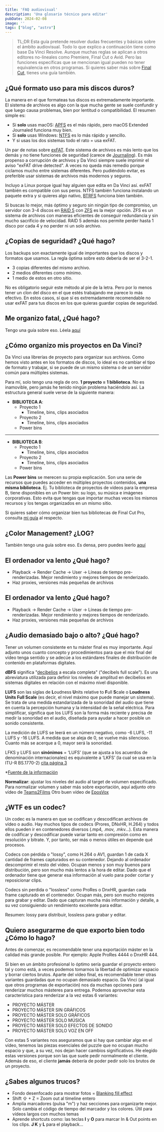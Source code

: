 ```yaml
---
title: 'FAQ audiovisual'
description: 'Una glosario técnico para editar'
pubDate: 2024-02-08
image: ''
tags: ["blog", "astro"]
---
```




> TL;DR Esta guía pretende resolver dudas frecuentes y básicas sobre el ámbito audiovisual. Todo lo que explico a continuación tiene como base Da Vinci Resolve. Aunque muchas reglas se aplican a otros editores no-lineales como Premiere, Final Cut o Avid. Pero las funciones específicas que se mencionan igual pueden no tener equivalencia en otros programas. Si quieres saber más sobre [Final Cut](https://castro.eus/blog/fcpx/), tienes una guía también.

## ¿Qué formato uso para mis discos duros?

La manera en el que formateas tus discos es extremadamente importante. El sistema de archivos es algo con la que mucha gente se suele confundir y que luego causa problemas, bien por lentitud o compatibilidad. El resumen simple es:

- Si **solo** usas macOS: [APFS](https://support.apple.com/es-es/guide/disk-utility/dsku19ed921c/mac) es el más rápido, pero macOS Extended Journaled funciona muy bien.
- Si **solo** usas Windows: [NTFS](https://es.wikipedia.org/wiki/NTFS) es lo más rápido y sencillo.
- Y si usas los dos sistemas todo el rato = usa exFAT.

Un par de notas sobre [exFAT](https://learn.microsoft.com/en-gb/windows/win32/fileio/exfat-specification). Este sistema de archivos es más lento que los demás y no tiene funciones de seguridad (carece de [Journaling](https://es.wikipedia.org/wiki/Journaling)). Es más propenso a corrupción de archivos y Da Vinci siempre suele imprimir el aviso "exFAT drive detected". A veces no queda más remedio porque ciclamos mucho entre sistemas diferentes. Pero pudiéndolo evitar, es preferible usar sistemas de archivos más modernos y seguros.

Incluyo a Linux porque igual hay alguien que edita en Da Vinci así. exFAT también es compatible con sus peros. NTFS también funciona instalando un paquete extra y si quieres algo nativo, [BTRFS](https://es.wikipedia.org/wiki/Btrfs) funciona bien también.

Si buscas lo mejor, más óptimo y seguro sin ningún tipo de compromiso, un servidor con 3-4 discos en [RAID 5](https://es.wikipedia.org/wiki/RAID) con [ZFS](https://es.wikipedia.org/wiki/ZFS_%28sistema_de_archivos%29) es la mejor opción. ZFS es un sistema de archivos con maneras eficientes de conseguir redundancia y sin mucho sacrificio de velocidad. RAID 5 además nos permite perder hasta 1 disco por cada 4 y no perder ni un solo archivo.
</details>

## ¿Copias de seguridad? ¿Qué hago?

Los backups son exactamente igual de importantes que los discos y formatos que usamos. La regla óptima sobre esto debería de ser el 3-2-1.

- 3 copias diferentes del mismo archivo.
- 2 medios diferentes como mínimo.
- 1 medio de estos en otro sitio.

No es obligatorio seguir este método al pie de la letra. Pero por lo menos tener un clon del disco en el que estés trabajando me parece lo más efectivo. En estos casos, sí que sí es extremadamente recomendable no usar exFAT para tus discos en los que quieras guardar copias de seguridad.


## Me organizo fatal, ¿Qué hago?

Tengo una guía sobre eso. Léela [aquí](https://castro.eus/blog/organizar)

## ¿Cómo organizo mis proyectos en Da Vinci?

Da Vinci usa librerías de proyecto para organizar sus archivos. Como hemos visto antes en los formatos de discos, lo ideal es no cambiar el tipo de formato y trabajar, si se puede de un mismo sistema o de un servidor común para múltiples sistemas.

Para mí, solo tengo una regla de oro. **1 proyecto = 1 biblioteca**. No es inamovible, pero jamás he tenido ningún problema haciéndolo así.
La estructura general suele verse de la siguiente manera:
- **BIBLIOTECA A**:
  - Proyecto 1
  	- Timeline, bins, clips asociados
  - Proyecto 2
  	- Timeline, bins, clips asociados
  - Power bins
---
- **BIBLIOTECA B**:
  - Proyecto 1
  	- Timeline, bins, clips asociados
  - Proyecto 2
  	- Timeline, bins, clips asociados
  - Power bins

Las **Power bins** se merecen su propia explicación. Son una serie de recursos que puedes acceder en múltiples proyectos contenidos, **una misma biblioteca**. Ej. Tu biblioteca de proyectos de vídeos para la empresa B, tiene disponibles en un Power bin: su logo, su música e imágenes corporativas. Esto evita que tengas que importar muchas veces los mismos recursos y los tengas organizados en un mismo sitio.

Si quieres saber cómo organizar bien tus bibliotecas de Final Cut Pro, consulta [mi guía](https://castro.eus/blog/fcpx/) al respecto.



## ¿Color Management? ¿LOG?

También tengo una guía sobre eso. Es densa, pero puedes leerlo [aquí](https://castro.eus/color)
</details>


## El ordenador va lento ¿Qué hago?

- Playback -> Render Cache -> User -> Líneas de tiempo pre-renderizadas. Mejor rendimiento y mejores tiempos de renderizado.
- Haz proxies, versiones más pequeñas de archivos


## El ordenador va lento ¿Qué hago?

- Playback -> Render Cache -> User -> Líneas de tiempo pre-renderizadas. Mejor rendimiento y mejores tiempos de renderizado.
- Haz proxies, versiones más pequeñas de archivos


## ¿Audio demasiado bajo o alto? ¿Qué hago?
Tener un volumen consistente en tu máster final es muy importante. Aquí adjunto unos cuanto concepto y procedimientos para que el mix final del vídeo tenga sentido y se adecúe a los estándares finales de distribución de contenido en plataformas digitales.

**dBFS** significa "[decibelios](https://es.wikipedia.org/wiki/Decibelio) a escala completa" ("decibels full scale"). Es una abreviatura utilizada para definir los niveles de amplitud en decibelios en sistemas digitales en relación con el máximo nivel disponible.

**LUFS** son las siglas de **L**oudness **U**nits relative to **F**ull **S**cale o **Loudness Units Full Scale** (es decir, el nivel máximo que puede manejar un sistema). Se trata de una medida estandarizada de la sonoridad del audio que tiene en cuenta la percepción humana y la intensidad de la señal eléctrica. Para simplificar, significa que los LUFS son la forma más reciente y precisa de medir la sonoridad en el audio, diseñada para ayudar a hacer posible un sonido consistente.

La medición de LUFS se leerá en un número negativo, como -6 LUFS, -11 LUFS y -16 LUFS. A medida que se aleja de 0, se vuelve más silencioso. Cuanto más se acerque a 0, mayor será la sonoridad.

LFKS y LUFS son **sinónimos** = ‘LUFS’ (que se ajusta a los acuerdos de denominación internacionales) es equivalente a ‘LKFS’ (la cual se usa en la ITU-R BS.1770-2) [cita página 3](https://tech.ebu.ch/docs/r/r128_2011_ES.pdf)

*[Fuente de la información](https://moises.ai/es/blog/consejos/lufs-volumen/)

**Normalizar**: ajustar los niveles del audio al target de volumen especificado.
Para normalizar volumen y saber más sobre exportación, aquí adjunto otro vídeo de [Teams2Films](https://www.youtube.com/watch?v=nZJkcca7vJ4)
Otro buen vídeo de [EposVox](https://www.youtube.com/watch?v=q-pcO9jqpZ4)

## ¿WTF es un codec?

Un codec es la manera en que se codifican y descodifican archivos de vídeo o audio. Hay muchos tipos de codecs (Prores, DNxHR, H.264) y todos ellos pueden ir en contenedores diversos (.mp4, .mov, .mkv...).  Esta manera de codificar y descodificar puede variar tanto en compresión como en resolución y bitrate. Y, por tanto, ser más o menos útiles en depende qué procesos.

Codecs con pérdida o "lossy",  como H.264 o AV1, guardan 1 de cada X cantidad de frames capturados en su contenedor. Dejando al ordenador descomprimir el resto del vídeo. Ocupan menos y son muy buenos para distribución, pero son mucho más lentos a la hora de editar. Dado que el ordenador tiene que generar esa información al vuelo para poder cortar y reposicionar clips.

Codecs sin perdida o "lossless" como ProRes o DnxHR, guardan cada frame capturado en el contenedor. Ocupan más, pero son mucho mejores para grabar y editar. Dado que capturan mucha más información y detalle, a su vez consiguiendo un rendimiento excelente para editar.

Resumen: lossy para distribuir, lossless para grabar y editar.

## Quiero asegurarme de que exporto bien todo ¿Cómo lo hago?

Antes de comenzar, es recomendable tener una exportación máster en la calidad más grande posible. Por ejemplo: Apple ProRes 4444 o DnxHR 444.

Si bien en un ámbito profesional lo óptimo sería guardar el proyecto entero tal y como está, a veces podemos tomarnos la libertad de optimizar espacio y borrar ciertos brutos. Aparte del vídeo final, es recomendable tener otras variantes guardadas que no ocupan demasiado espacio. Da Vinci (al igual que otros programas de exportación) nos da muchas opciones para renderizar muchos másteres para entrega. Podemos aprovechar esta característica para renderizar a la vez estas 6 variantes:

- PROYECTO MÁSTER
- PROYECTO MÁSTER SIN GRÁFICOS
- PROYECTO MÁSTER SOLO GRÁFICOS
- PROYECTO MÁSTER SOLO MÚSICA
- PROYECTO MÁSTER SOLO EFECTOS DE SONIDO
- PROYECTO MÁSTER SOLO VOZ EN OFF

Con estas 5 variantes nos aseguramos que si hay que cambiar algo en el vídeo, tenemos las piezas esenciales del puzzle que no ocupan mucho espacio y que, a su vez, nos dejan hacer cambios significativos. He elegido estas versiones porque son las que suele pedir normalmente el cliente. Además de eso, el cliente **jamás** debería de poder pedir solo los brutos de un proyecto.


## ¿Sabes algunos trucos?
- Fondo desenfocado para mostrar fotos = [Blanking fill effect](https://www.youtube.com/watch?v=nQ0hLKVw1ZU)
- Shift ⇧ + Z = Zoom out al timeline entero
- Amplía marcadores (pulsa "m") y haz secciones para organizarte mejor. Solo cambia el código de tiempo del marcador y los colores. Útil para vídeos largos con muchos temas
- Aprende shortcuts como: las teclas **I** y **O** para marcar In & Out points en los clips. **J K** y **L** para el playback...


